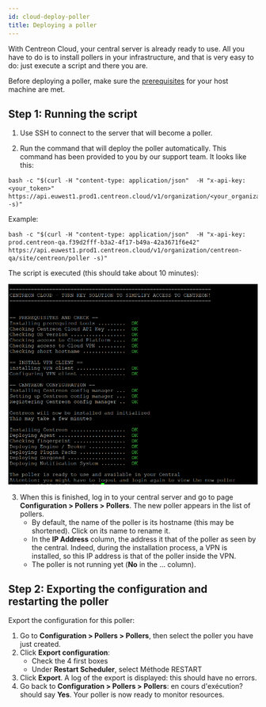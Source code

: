```yaml
---
id: cloud-deploy-poller
title: Deploying a poller
---
```


With Centreon Cloud, your central server is already ready to use. All you have to do is to install pollers in your infrastructure, and that is very easy to do: just execute a script and there you are.

Before deploying a poller, make sure the [prerequisites](../cloud-prerequisites) for your host machine are met.

## Step 1: Running the script

1. Use SSH to connect to the server that will become a poller. 

2. Run the command that will deploy the poller automatically. This command has been provided to you by our support team. It looks like this:

  ```shell
  bash -c "$(curl -H "content-type: application/json"  -H "x-api-key: <your_token>"  https://api.euwest1.prod1.centreon.cloud/v1/organization/<your_organization_code>/site/centreon/poller -s)"
  ```

  Example: 
  
  ```shell
  bash -c "$(curl -H "content-type: application/json"  -H "x-api-key: prod.centreon-qa.f39d2fff-b3a2-4f17-b49a-42a3671f6e42"  https://api.euwest1.prod1.centreon.cloud/v1/organization/centreon-qa/site/centreon/poller -s)"
  ```

  The script is executed (this should take about 10 minutes):

  ![image](../assets/script2.png)

3. When this is finished, log in to your central server and go to page **Configuration > Pollers > Pollers**. The new poller appears in the list of pollers.
   * By default, the name of the poller is its hostname (this may be shortened). Click on its name to rename it.
   * In the **IP Address** column, the address it that of the poller as seen by the central. Indeed, during the installation process, a VPN is installed, so this IP address is that of the poller inside the VPN.
   * The poller is not running yet (**No** in the ... column).

## Step 2: Exporting the configuration and restarting the poller

Export the configuration for this poller: 
1. Go to **Configuration > Pollers > Pollers**, then select the poller you have just created. 
2. Click **Export configuration**:
   * Check the 4 first boxes
   * Under **Restart Scheduler**, select Méthode RESTART
3. Click **Export**. A log of the export is displayed: this should have no errors.
4. Go back to **Configuration > Pollers > Pollers**: en cours d'exécution? should say **Yes**. Your poller is now ready to monitor resources.
